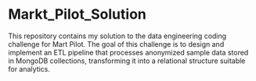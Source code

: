 # Markt_Pilot_Solution
This repository contains my solution to the data engineering coding challenge for Mart Pilot. The goal of this challenge is to design and implement an ETL pipeline that processes anonymized sample data stored in MongoDB collections, transforming it into a relational structure suitable for analytics.
